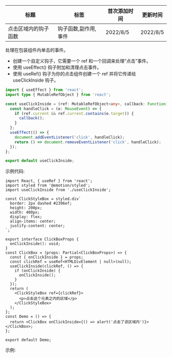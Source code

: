 | 标题                 | 标签                 | 首次添加时间 | 更新时间 |
| -------------------- | -------------------- | ------------ | -------- |
| 点击区域内的钩子函数 | 钩子函数,副作用,事件 | 2022/8/5     | 2022/8/5 |

处理在包装组件内单击的事件。

- 创建一个自定义钩子，它需要一个 ref 和一个回调来处理“点击”事件。
- 使用 useEffect() 钩子附加和清理点击事件。
- 使用 useRef() 钩子为你的点击组件创建一个 ref 并将它传递给 useClickInside 钩子。

```ts
import { useEffect } from 'react';
import type { MutableRefObject } from 'react';

const useClickInside = (ref: MutableRefObject<any>, callback: Function) => {
  const handleClick = (e: MouseEvent) => {
    if (ref.current && ref.current.contains(e.target)) {
      callback();
    }
  };
  useEffect(() => {
    document.addEventListener('click', handleClick);
    return () => document.removeEventListener('click', handleClick);
  });
};

export default useClickInside;
```

示例代码:

```tsx | pure
import React, { useRef } from 'react';
import styled from '@emotion/styled';
import useClickInside from './useClickInside';

const ClickStyleBox = styled.div`
  border: 2px dashed #2396ef;
  height: 200px;
  width: 400px;
  display: flex;
  align-items: center;
  justify-content: center;
`;

export interface ClickBoxProps {
  onClickInside(): void;
}
const ClickBox = (props: Partial<ClickBoxProps>) => {
  const { onClickInside } = props;
  const clickRef = useRef<HTMLDivElement | null>(null);
  useClickInside(clickRef, () => {
    if (onClickInside) {
      onClickInside();
    }
  });
  return (
    <ClickStyleBox ref={clickRef}>
      <p>点击这个元素之内的区域</p>
    </ClickStyleBox>
  );
};
const Demo = () => {
  return <ClickBox onClickInside={() => alert('点击了该区域内')}></ClickBox>;
};

export default Demo;
```

示例:

<code src="./Demo.zh-CN.tsx"></code>
